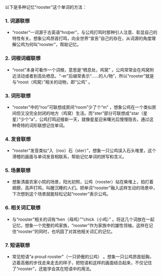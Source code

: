 以下是多种记忆“rooster”这个单词的方法：

### 1. 词源联想
 - “rooster”一词源于古英语“hroþer”，与公鸡打鸣时那种引人注意、彰显自己的特性有关。想象公鸡昂首打鸣，向全世界“宣告”自己的存在，从词源的角度理解公鸡为何叫“rooster”，帮助记忆。

### 2. 词根词缀联想
 - “roost”本身可看作一个词根，意思是“栖息处，鸡窝” ，公鸡常常会在鸡窝附近活动或者到高处栖息。“-er”后缀常表示“……的人/物”，所以“rooster”就是与“roost（鸡窝）”相关的动物，即“公鸡” 。

### 3. 词形联想
 - “rooster”中的“roo”可联想成房间“room”少了个“m” ，想象公鸡在一个类似房间但又没完全封闭的地方（鸡窝）生活。而“ster”部分可联想成“star（星星）”少个“a”，公鸡打鸣迎接新一天，就像星星迎来曙光后慢慢隐去，通过这种奇特的词形联想记住单词。

### 4. 发音联想
 - “rooster”发音类似“入（roo）石（ster）”，想象一只公鸡误入石头堆里，这个滑稽的画面与单词发音相联系，帮助记忆单词的拼写和含义。

### 5. 场景联想
 - 想象清晨农家小院的场景，阳光初照，公鸡（rooster）站在柴堆上，拍打着翅膀，高声打鸣，叫醒沉睡的人们。把单词“rooster”融入这样生动的场景中，下次想到这个场景就能轻松记起“rooster”表示公鸡。

### 6. 相关词汇联想
 - 与“rooster”相关的词有“hen（母鸡）”“chick（小鸡）” 。将这几个词放在一起记忆，想象一个完整的鸡家族，“rooster”作为家族中的雄性领袖，这样在记住“rooster”的同时，也巩固了对其他相关词汇的记忆。

### 7. 短语联想
 - 常见短语“a proud rooster”（一只骄傲的公鸡） 。想象一只公鸡昂首挺胸，迈着高傲的步伐走来走去的样子，把短语和这样的画面结合起来，不仅记住了“rooster”，还能学会其在短语中的用法。 